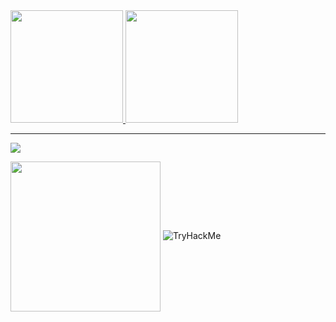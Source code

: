 <div>
  <a href="https://github.com/RexRowan">
  <img height="180em" src="https://github-readme-stats.vercel.app/api?username=RexRowan&show_icons=true&theme=dracula&include_all_commits=true&count_private=true"/>
  <img height="180em" src="https://github-readme-stats.vercel.app/api/top-langs/?username=RexRowan&layout=compact&langs_count=7&theme=dracula"/>
  </a>
</div>

---

[![](https://visitcount.itsvg.in/api?id=RexRowan&label=Profile%20Views&color=0&icon=2&pretty=false)](https://visitcount.itsvg.in)

<img src="https://i.imgur.com/kdKhgx6.gif" width="240px" align="center">

<img src="https://tryhackme-badges.s3.amazonaws.com/MeanMachineRex.png" alt="TryHackMe">
